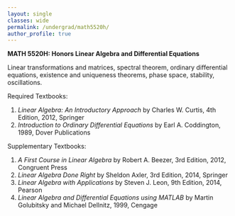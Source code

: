 ```yaml
---
layout: single
classes: wide
permalink: /undergrad/math5520h/
author_profile: true
---
```


**MATH 5520H: Honors Linear Algebra and Differential Equations**

Linear transformations and matrices, spectral theorem, ordinary differential equations, existence and uniqueness theorems, phase space, stability, oscillations.

Required Textbooks:
1. *Linear Algebra: An Introductory Approach* by Charles W. Curtis, 4th Edition, 2012, Springer
2. *Introduction to Ordinary Differential Equations* by Earl A. Coddington, 1989, Dover Publications

Supplementary Textbooks: 
1. *A First Course in Linear Algebra* by Robert A. Beezer, 3rd Edition, 2012, Congruent Press
2. *Linear Algebra Done Right* by Sheldon Axler, 3rd Edition, 2014, Springer
3. *Linear Algebra with Applications* by Steven J. Leon, 9th Edition, 2014, Pearson
4. *Linear Algebra and Differential Equations using MATLAB* by Martin Golubitsky and Michael Dellnitz, 1999, Cengage
